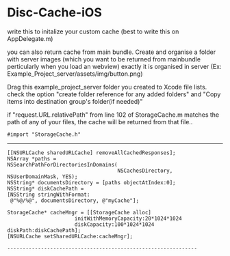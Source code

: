 Disc-Cache-iOS
==============


write this to initalize your custom cache (best to write this on AppDelegate.m) 

you can also return cache from main bundle. Create and organise a folder with server images (which you want to be returned from mainbundle perticularly when you load an webview) exactly it is organised in server (Ex: Example_Project_server/assets/img/button.png)

Drag this example_project_server folder you created to Xcode file lists. check the option "create folder reference for any added folders" and "Copy items into destination group's folder(if needed)"

if "request.URL.relativePath" from line 102 of StorageCache.m matches the path of any of your files, the cache will be returned from that file..

	#import "StorageCache.h"


------------------------------------------------------------------

    [[NSURLCache sharedURLCache] removeAllCachedResponses];
    NSArray *paths =
    NSSearchPathForDirectoriesInDomains(
                                        NSCachesDirectory, NSUserDomainMask, YES);
    NSString* documentsDirectory = [paths objectAtIndex:0];
    NSString* diskCachePath =
    [NSString stringWithFormat:
     @"%@/%@", documentsDirectory, @"myCache"];
    
    StorageCache* cacheMngr = [[StorageCache alloc]
                          initWithMemoryCapacity:20*1024*1024
                          diskCapacity:100*1024*1024 diskPath:diskCachePath];
    [NSURLCache setSharedURLCache:cacheMngr];

    --------------------------------------------------------------



